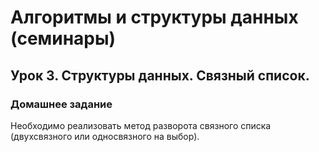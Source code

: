 # Алгоритмы и структуры данных (семинары)
## Урок 3. Структуры данных. Связный список.
### Домашнее задание
Необходимо реализовать метод разворота связного списка (двухсвязного или односвязного на выбор).